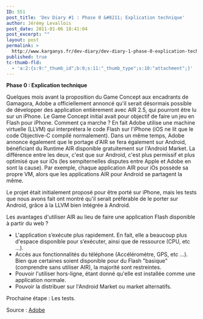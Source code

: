 ```yaml
---
ID: 551
post_title: 'Dev Diary #1 : Phase 0 &#8211; Explication technique'
author: Jérémy Levallois
post_date: 2011-01-06 18:41:04
post_excerpt: ""
layout: post
permalink: >
  http://www.karganys.fr/dev-diary/dev-diary-1-phase-0-explication-technique/
published: true
tc-thumb-fld:
  - 'a:2:{s:9:"_thumb_id";b:0;s:11:"_thumb_type";s:10:"attachment";}'
---
```

<strong>Phase 0 : Explication technique</strong>

Quelques mois avant la proposition du Game Concept aux encadrants de Gamagora, Adobe a officiellement annoncé qu'il serait désormais possible de développer des application entièrement avec AIR 2.5, qui pourront être lu sur un iPhone. Le Game Concept initial avait pour objectif de faire un jeu en Flash pour iPhone.
Comment ça marche ? En fait Adobe utilise une machine virtuelle (LLVM) qui interprétera le code Flash sur l'iPhone (iOS ne lit que le code Objective-C compilé normalement).
Dans un même temps, Adobe annonce également que le portage d'AIR se fera également sur Android, bénéficiant du Runtime AIR disponible gratuitement sur l'Android Market.
La différence entre les deux, c'est que sur Android, c'est plus permissif et plus optimisé que sur iOs (les sempiternelles disputes entre Apple et Adobe en sont la cause). Par exemple, chaque application AIR pour iOs possède sa propre VM, alors que les applications AIR pour Android se partagent la même.

Le projet était initialement proposé pour être porté sur iPhone, mais les tests que nous avons fait ont montré qu'il serait préférable de le porter sur Android, grâce à la LLVM bien intégrée à Android.

Les avantages d'utiliser AIR au lieu de faire une application Flash disponible à partir du web ?
- L'application s’exécute plus rapidement. En fait, elle a beaucoup plus d'espace disponible pour s’exécuter, ainsi que de ressource (CPU, etc ...).
- Accès aux fonctionnalités du téléphone (Accéléromètre, GPS, etc ...). Bien que certaines soient disponible pour du Flash "basique" (comprendre sans utiliser AIR), la majorité sont restreintes.
- Pouvoir l'utiliser hors-ligne, étant donné qu'elle est installée comme une application normale.
- Pouvoir la distribuer sur l'Android Market ou market alternatifs.

Prochaine étape : Les tests.

Source : <a href="http://www.adobe.com/products/air/">Adobe</a>